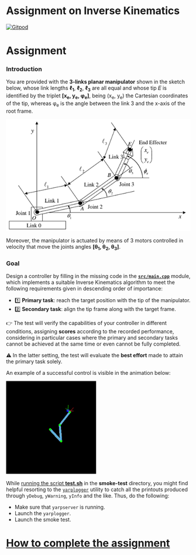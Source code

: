 Assignment on Inverse Kinematics
================================

[![Gitpod](https://gitpod.io/button/open-in-gitpod.svg)](https://gitpod.io/from-referrer)

# Assignment

### Introduction
You are provided with the **3-links planar manipulator** shown in the sketch below,
whose link lengths **ℓ<sub>1</sub>**, **ℓ<sub>2</sub>**, **ℓ<sub>3</sub>** are all
equal and whose tip 𝐸 is identified by the triplet **[x<sub>e</sub>, y<sub>e</sub>, φ<sub>e</sub>]**,
being (x<sub>e</sub>, y<sub>e</sub>) the Cartesian coordinates of the tip, whereas φ<sub>e</sub>
is the angle between the link 3 and the x-axis of the root frame.

![kinematics](/assets/kinematics.png)

Moreover, the manipulator is actuated by means of 3 motors controlled in velocity that move
the joints angles **[θ<sub>1</sub>, θ<sub>2</sub>, θ<sub>3</sub>]**.

### Goal
Design a controller by filling in the missing code in the [**`src/main.cpp`**](src/main.cpp)
module, which implements a suitable Inverse Kinematics algorithm to meet
the following requirements given in descending order of importance:
- :one: **Primary task**: reach the target position with the tip of the manipulator.
- :two: **Secondary task**: align the tip frame along with the target frame.

:point_right: The test will verify the capabilities of your controller in different
conditions, assigning **scores** according to the recorded performance, considering
in particular cases where the primary and secondary tasks cannot be achieved
at the same time or even cannot be fully completed.

:warning: In the latter setting, the test will evaluate the **best effort** made to
attain the primary task solely.

An example of a successful control is visible in the animation below:

![robot](/assets/robot.gif)

While [running the script **test.sh**](https://github.com/vvv-school/vvv-school.github.io/blob/master/instructions/how-to-run-smoke-tests.md) in the **smoke-test** directory, you might find helpful resorting to the [`yarplogger`](http://www.yarp.it/yarplogger.html) utility to catch all the printouts produced through `yDebug`, `yWarning`, `yInfo` and the like. Thus, do the following:
- Make sure that `yarpserver` is running.
- Launch the `yarplogger`.
- Launch the smoke test.

# [How to complete the assignment](https://github.com/vvv-school/vvv-school.github.io/blob/master/instructions/how-to-complete-assignments.md)
